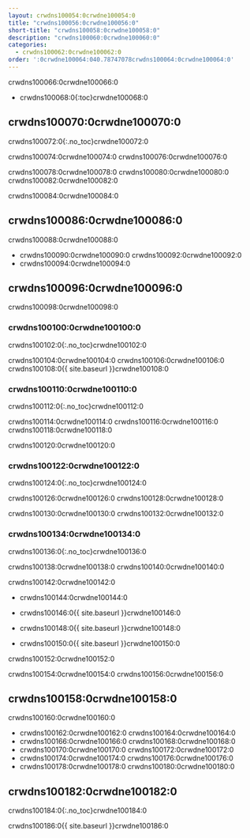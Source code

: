 ```yaml
---
layout: crwdns100054:0crwdne100054:0
title: "crwdns100056:0crwdne100056:0"
short-title: "crwdns100058:0crwdne100058:0"
description: "crwdns100060:0crwdne100060:0"
categories:
  - crwdns100062:0crwdne100062:0
order: ':0crwdne100064:040.78747078crwdns100064:0crwdne100064:0'
---
```

crwdns100066:0crwdne100066:0

- crwdns100068:0{:toc}crwdne100068:0

## crwdns100070:0crwdne100070:0

crwdns100072:0{:.no_toc}crwdne100072:0

crwdns100074:0crwdne100074:0 crwdns100076:0crwdne100076:0

crwdns100078:0crwdne100078:0 crwdns100080:0crwdne100080:0 crwdns100082:0crwdne100082:0

crwdns100084:0crwdne100084:0

## crwdns100086:0crwdne100086:0

crwdns100088:0crwdne100088:0

- crwdns100090:0crwdne100090:0 crwdns100092:0crwdne100092:0
- crwdns100094:0crwdne100094:0

## crwdns100096:0crwdne100096:0

crwdns100098:0crwdne100098:0

### crwdns100100:0crwdne100100:0

crwdns100102:0{:.no_toc}crwdne100102:0

crwdns100104:0crwdne100104:0 crwdns100106:0crwdne100106:0 crwdns100108:0{{ site.baseurl }}crwdne100108:0

### crwdns100110:0crwdne100110:0

crwdns100112:0{:.no_toc}crwdne100112:0

crwdns100114:0crwdne100114:0 crwdns100116:0crwdne100116:0 crwdns100118:0crwdne100118:0

crwdns100120:0crwdne100120:0

### crwdns100122:0crwdne100122:0

crwdns100124:0{:.no_toc}crwdne100124:0

crwdns100126:0crwdne100126:0 crwdns100128:0crwdne100128:0

crwdns100130:0crwdne100130:0 crwdns100132:0crwdne100132:0

### crwdns100134:0crwdne100134:0

crwdns100136:0{:.no_toc}crwdne100136:0

crwdns100138:0crwdne100138:0 crwdns100140:0crwdne100140:0

crwdns100142:0crwdne100142:0

- crwdns100144:0crwdne100144:0

- crwdns100146:0{{ site.baseurl }}crwdne100146:0

- crwdns100148:0{{ site.baseurl }}crwdne100148:0

- crwdns100150:0{{ site.baseurl }}crwdne100150:0

crwdns100152:0crwdne100152:0

crwdns100154:0crwdne100154:0 crwdns100156:0crwdne100156:0

## crwdns100158:0crwdne100158:0

crwdns100160:0crwdne100160:0

- crwdns100162:0crwdne100162:0 crwdns100164:0crwdne100164:0
- crwdns100166:0crwdne100166:0 crwdns100168:0crwdne100168:0
- crwdns100170:0crwdne100170:0 crwdns100172:0crwdne100172:0
- crwdns100174:0crwdne100174:0 crwdns100176:0crwdne100176:0
- crwdns100178:0crwdne100178:0 crwdns100180:0crwdne100180:0

## crwdns100182:0crwdne100182:0

crwdns100184:0{:.no_toc}crwdne100184:0

crwdns100186:0{{ site.baseurl }}crwdne100186:0